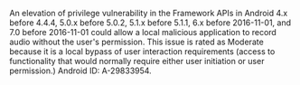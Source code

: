 An elevation of privilege vulnerability in the Framework APIs in Android 4.x before 4.4.4, 5.0.x before 5.0.2, 5.1.x before 5.1.1, 6.x before 2016-11-01, and 7.0 before 2016-11-01 could allow a local malicious application to record audio without the user's permission. This issue is rated as Moderate because it is a local bypass of user interaction requirements (access to functionality that would normally require either user initiation or user permission.) Android ID: A-29833954.